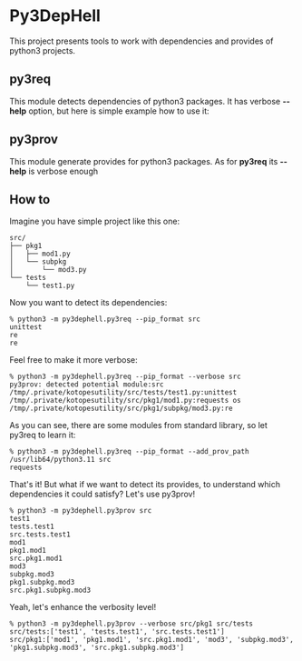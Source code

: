 # Py3DepHell
This project presents tools to work with dependencies and provides of python3 projects.

## py3req
This module detects dependencies of python3 packages. It has verbose **--help** option, but here is simple example how to use it:

## py3prov
This module generate provides for python3 packages. As for **py3req** its **--help** is verbose enough

## How to
Imagine you have simple project like this one:
```
src/
├── pkg1
│   ├── mod1.py
│   └── subpkg
│       └── mod3.py
└── tests
    └── test1.py
```

Now you want to detect its dependencies:
```
% python3 -m py3dephell.py3req --pip_format src
unittest
re
re
```
Feel free to make it more verbose:
```
% python3 -m py3dephell.py3req --pip_format --verbose src
py3prov: detected potential module:src
/tmp/.private/kotopesutility/src/tests/test1.py:unittest
/tmp/.private/kotopesutility/src/pkg1/mod1.py:requests os
/tmp/.private/kotopesutility/src/pkg1/subpkg/mod3.py:re
```
As you can see, there are some modules from standard library, so let py3req to learn it:
```
% python3 -m py3dephell.py3req --pip_format --add_prov_path /usr/lib64/python3.11 src
requests
```
That's it! But what if we want to detect its provides, to understand which dependencies it could satisfy? Let's use py3prov!
```
% python3 -m py3dephell.py3prov src
test1
tests.test1
src.tests.test1
mod1
pkg1.mod1
src.pkg1.mod1
mod3
subpkg.mod3
pkg1.subpkg.mod3
src.pkg1.subpkg.mod3
```
Yeah, let's enhance the verbosity level!
```
% python3 -m py3dephell.py3prov --verbose src/pkg1 src/tests
src/tests:['test1', 'tests.test1', 'src.tests.test1']
src/pkg1:['mod1', 'pkg1.mod1', 'src.pkg1.mod1', 'mod3', 'subpkg.mod3', 'pkg1.subpkg.mod3', 'src.pkg1.subpkg.mod3']
```
